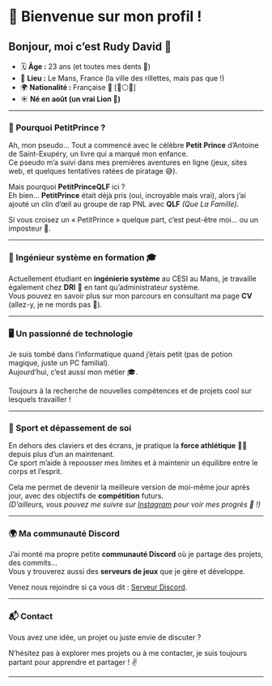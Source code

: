 # 👑 Bienvenue sur mon profil !  

## Bonjour, moi c’est **Rudy David** 🌟  

- 🗓️ **Âge :** 23 ans (et toutes mes dents 🦷)  
- 🏡 **Lieu :** Le Mans, France (la ville des rillettes, mais pas que !)  
- 🌍 **Nationalité :** Française 🥖 [🔵⚪🔴]  
- ☀️ **Né en août (un vrai Lion 🦁)**  

---

### 🌌 Pourquoi **PetitPrince** ?  
Ah, mon pseudo… Tout a commencé avec le célèbre **Petit Prince** d’Antoine de Saint-Exupéry, un livre qui a marqué mon enfance.  
Ce pseudo m’a suivi dans mes premières aventures en ligne (jeux, sites web, et quelques tentatives ratées de piratage 😅).  

Mais pourquoi **PetitPrinceQLF** ici ?  
Eh bien... **PetitPrince** était déjà pris (oui, incroyable mais vrai), alors j’ai ajouté un clin d’œil au groupe de rap PNL avec **QLF** *(Que La Famille)*.  

Si vous croisez un « PetitPrince » quelque part, c’est peut-être moi… ou un imposteur 👀.  

---

### 🔧 Ingénieur système en formation 🎓  
Actuellement étudiant en **ingénierie système** au CESI au Mans, je travaille également chez **DRI** 🍃 en tant qu’administrateur système.  
Vous pouvez en savoir plus sur mon parcours en consultant ma page **CV** (allez-y, je ne mords pas 🦁).  

---

### 🖥️ Un passionné de technologie  
Je suis tombé dans l’informatique quand j’étais petit (pas de potion magique, juste un PC familial).  
Aujourd’hui, c’est aussi mon métier 🎓.  

Toujours à la recherche de nouvelles compétences et de projets cool sur lesquels travailler !  

---

### 💪 Sport et dépassement de soi  
En dehors des claviers et des écrans, je pratique la **force athlétique** 🏋️‍♂️ depuis plus d’un an maintenant.  
Ce sport m’aide à repousser mes limites et à maintenir un équilibre entre le corps et l’esprit.  

Cela me permet de devenir la meilleure version de moi-même jour après jour, avec des objectifs de **compétition** futurs.  
*(D’ailleurs, vous pouvez me suivre sur [Instagram](https://www.instagram.com/rudydavid01/) pour voir mes progrès 👀 !)*  

---

### 🌍 Ma communauté Discord  
J’ai monté ma propre petite **communauté Discord** où je partage des projets, des commits…  
Vous y trouverez aussi des **serveurs de jeux** que je gère et développe.  

Venez nous rejoindre si ça vous dit : [Serveur Discord](https://discord.gg/6ffyCYq3Ea).  

---

### 📬 Contact  
Vous avez une idée, un projet ou juste envie de discuter ?  

N’hésitez pas à explorer mes projets ou à me contacter, je suis toujours partant pour apprendre et partager ! ✌️  

---

<!--<img align ="center" src="https://github-readme-stats-eight-theta.vercel.app/api?username=PetitPrinceQLF&show_icons=true&count_private=true&include_all_commits=true&title_color=0099ff&text_color=0099ff&icon_color=ED9A09&bg_color=000d&hide_border=true"/>-->
